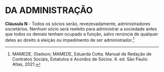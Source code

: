 # DA ADMINISTRAÇÃO

**Cláusula N** - Todos os sócios serão, revezevadamente, administradores societários. Nenhum sócio será reeleito para administrar a sociedade antes que todos os demais tenham ocupado a função, salvo renúncia de qualquer deles ao direito à eleição ou impedimento de ser administrador.[^mamede]

[^mamede]: MAMEDE, Gladson; MAMEDE, Eduarda Cotta. Manual de Redação de Contratos Sociais, Estatutos e Acordos de Sócios. 6. ed. São Paulo: Atlas, 2021.